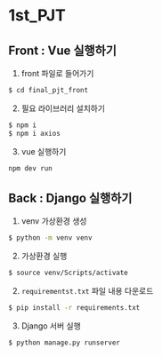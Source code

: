 # 1st_PJT

## Front : Vue 실행하기
1. front 파일로 들어가기
```bash
$ cd final_pjt_front
```

2. 필요 라이브러리 설치하기
```bash
$ npm i
$ npm i axios
```

3. vue 실행하기
```bash
npm dev run
```


## Back : Django 실행하기
1. venv 가상환경 생성
```bash
$ python -m venv venv
```

2. 가상환경 실행
```bash
$ source venv/Scripts/activate
```

2. `requirementst.txt` 파일 내용 다운로드
```bash
$ pip install -r requirements.txt
```

3. Django 서버 실행
```bash
$ python manage.py runserver
```
